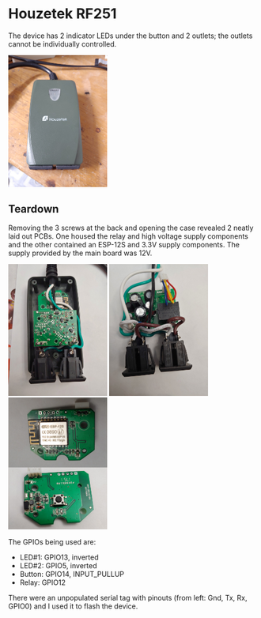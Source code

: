 # Houzetek RF251

The device has 2 indicator LEDs under the button and 2 outlets; the outlets cannot be individually controlled.

<img src="Images/Houzetek-RF251-4.jpg" alt="drawing" width="200"/>

## Teardown

Removing the 3 screws at the back and opening the case revealed 2 neatly laid out PCBs. One housed the relay and high voltage supply components and the other contained an ESP-12S and 3.3V supply components. The supply provided by the main board was 12V.

<img src="Images/Houzetek-RF251-1.jpg" alt="drawing" width="200"/>
<img src="Images/Houzetek-RF251-2.jpg" alt="drawing" width="200"/>
<img src="Images/Houzetek-RF251-3.jpg" alt="drawing" width="200"/>

The GPIOs being used are:
* LED#1:  GPIO13, inverted
* LED#2:  GPIO5, inverted
* Button: GPIO14, INPUT_PULLUP
* Relay: GPIO12


There were an unpopulated serial tag with pinouts (from left: Gnd, Tx, Rx, GPIO0) and I used it to flash the device. 
